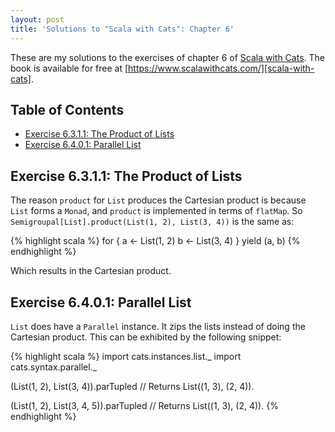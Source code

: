 ```yaml
---
layout: post
title: 'Solutions to "Scala with Cats": Chapter 6'
---
```


These are my solutions to the exercises of chapter 6 of [Scala with
Cats][scala-with-cats]. The book is available for free at
[https://www.scalawithcats.com/][scala-with-cats].

[scala-with-cats]: https://www.scalawithcats.com/

## Table of Contents

- [Exercise 6.3.1.1: The Product of Lists](#exercise-6311-the-product-of-lists)
- [Exercise 6.4.0.1: Parallel List](#exercise-6401-parallel-list)

## Exercise 6.3.1.1: The Product of Lists

The reason `product` for `List` produces the Cartesian product is because `List`
forms a `Monad`, and `product` is implemented in terms of `flatMap`. So
`Semigroupal[List].product(List(1, 2), List(3, 4))` is the same as:

{% highlight scala %}
for {
  a <- List(1, 2)
  b <- List(3, 4)
} yield (a, b)
{% endhighlight %}

Which results in the Cartesian product.

## Exercise 6.4.0.1: Parallel List

`List` does have a `Parallel` instance. It zips the lists instead of doing the
Cartesian product. This can be exhibited by the following snippet:

{% highlight scala %}
import cats.instances.list._
import cats.syntax.parallel._

(List(1, 2), List(3, 4)).parTupled
// Returns List((1, 3), (2, 4)).

(List(1, 2), List(3, 4, 5)).parTupled
// Returns List((1, 3), (2, 4)).
{% endhighlight %}
